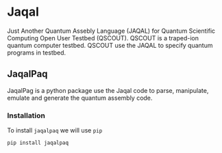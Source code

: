 # Jaqal

Just Another Quantum Assebly Language (JAQAL) for Quantum Scientific Computing Open User Testbed (QSCOUT). QSCOUT is a traped-ion quantum computer testbed. QSCOUT use the JAQAL to specify quantum programs in testbed.

## JaqalPaq

JaqalPag is a python package use the Jaqal code to parse, manipulate, emulate and generate the quantum assembly code.

### Installation

To install `jaqalpaq` we will use `pip`

```terminal
pip install jaqalpaq
```

